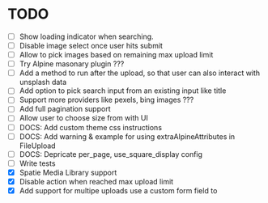 # TODO

-   [ ] Show loading indicator when searching.
-   [ ] Disable image select once user hits submit
-   [ ] Allow to pick images based on remaining max upload limit
-   [ ] Try Alpine masonary plugin ???
-   [ ] Add a method to run after the upload, so that user can also interact with unsplash data
-   [ ] Add option to pick search input from an existing input like title
-   [ ] Support more providers like pexels, bing images ???
-   [ ] Add full pagination support
-   [ ] Allow user to choose size from with UI
-   [ ] DOCS: Add custom theme css instructions
-   [ ] DOCS: Add warning & example for using extraAlpineAttributes in FileUpload
-   [ ] DOCS: Depricate per_page, use_square_display config
-   [ ] Write tests
-   [x] Spatie Media Library support
-   [x] Disable action when reached max upload limit
-   [x] Add support for multipe uploads use a custom form field to
